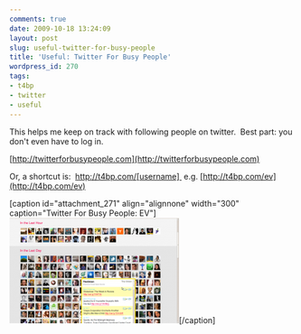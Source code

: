 ```yaml
---
comments: true
date: 2009-10-18 13:24:09
layout: post
slug: useful-twitter-for-busy-people
title: 'Useful: Twitter For Busy People'
wordpress_id: 270
tags:
- t4bp
- twitter
- useful
---
```


This helps me keep on track with following people on twitter.  Best part: you don't even have to log in.

[http://twitterforbusypeople.com](http://twitterforbusypeople.com)

Or, a shortcut is:  http://t4bp.com/[username]  e.g. [http://t4bp.com/ev](http://t4bp.com/ev)

[caption id="attachment_271" align="alignnone" width="300" caption="Twitter For Busy People: EV"][![Twitter For Busy People: EV](/wp-content/uploads/2009/10/t4bp_ev-300x187.png)](http://t4bp.com/ev)[/caption]
